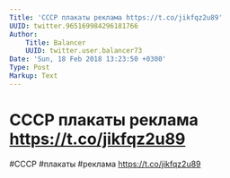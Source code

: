 ```yaml
---
Title: 'СССР плакаты реклама https://t.co/jikfqz2u89'
UUID: twitter.965169984296181766
Author:
    Title: Balancer
    UUID: twitter.user.balancer73
Date: 'Sun, 18 Feb 2018 13:23:50 +0300'
Type: Post
Markup: Text
---
```


# СССР плакаты реклама https://t.co/jikfqz2u89

#СССР #плакаты #реклама https://t.co/jikfqz2u89